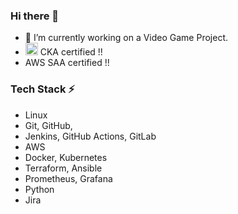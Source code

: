 ### Hi there 👋

- 🔭 I’m currently working on a Video Game Project.
- <img src="https://user-images.githubusercontent.com/65731071/233839465-9a7674b5-6e97-4707-95da-d8325cc1f255.png" width="20" height="20"> CKA certified !!
- AWS SAA certified !!



<!--
**sidd47/sidd47** is a ✨ _special_ ✨ repository because its `README.md` (this file) appears on your GitHub profile.

Here are some ideas to get you started:

- 🔭 I’m currently working on ...
- 🌱 I’m currently learning ...
- 👯 I’m looking to collaborate on ...
- 🤔 I’m looking for help with ...
- 💬 Ask me about ...
- 📫 How to reach me: ...
- 😄 Pronouns: ...
- ⚡ Fun fact: ...
- 📝 Reading...
- k8s icon - ![image](https://user-images.githubusercontent.com/65731071/233839465-9a7674b5-6e97-4707-95da-d8325cc1f255.png)
-->

### **Tech Stack** ⚡
- Linux
- Git, GitHub,
- Jenkins, GitHub Actions, GitLab 
- AWS 
- Docker, Kubernetes 
- Terraform, Ansible 
- Prometheus, Grafana 
- Python 
- Jira 
